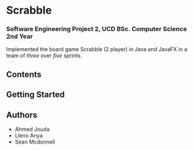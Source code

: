 # Scrabble
### Software Engineering Project 2, UCD BSc. Computer Science 2nd Year
Implemented the board game Scrabble (2 player) in Java and JavaFX in a team of *three* over *five* sprints.

## Contents

## Getting Started

## Authors
- Ahmed Jouda
- Lleno Anya
- Sean Mcdonnell

